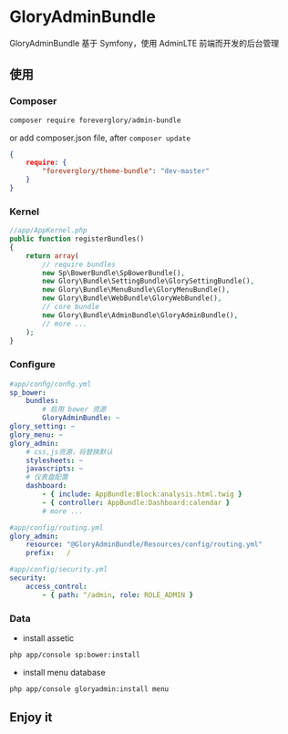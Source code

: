 GloryAdminBundle
====

GloryAdminBundle 基于 Symfony，使用 AdminLTE 前端而开发的后台管理

使用
----

### Composer
```sh
composer require foreverglory/admin-bundle
```
or
add composer.json file, after `composer update`
```json
{
    require: {
        "foreverglory/theme-bundle": "dev-master"
    }
}
```

### Kernel
```php
//app/AppKernel.php
public function registerBundles()
{
    return array(
        // require bundles
        new Sp\BowerBundle\SpBowerBundle(),
        new Glory\Bundle\SettingBundle\GlorySettingBundle(),
        new Glory\Bundle\MenuBundle\GloryMenuBundle(),
        new Glory\Bundle\WebBundle\GloryWebBundle(),
        // core bundle
        new Glory\Bundle\AdminBundle\GloryAdminBundle(),
        // more ...
    );
}
```

### Conﬁgure
```yaml
#app/conﬁg/conﬁg.yml
sp_bower:
    bundles:
        # 启用 bower 资源
        GloryAdminBundle: ~
glory_setting: ~
glory_menu: ~
glory_admin:
    # css,js资源，将替换默认
    stylesheets: ~
    javascripts: ~
    # 仪表盘配置
    dashboard:
        - { include: AppBundle:Block:analysis.html.twig }
        - { controller: AppBundle:Dashboard:calendar }
        # more ...
```

```yaml
#app/config/routing.yml
glory_admin:
    resource: "@GloryAdminBundle/Resources/config/routing.yml"
    prefix:   /
```

```yaml
#app/config/security.yml
security:
    access_control:
        - { path: ^/admin, role: ROLE_ADMIN }
```

### Data
- install assetic
```sh
php app/console sp:bower:install
```
- install menu database
```sh
php app/console gloryadmin:install menu
```

Enjoy it
----
